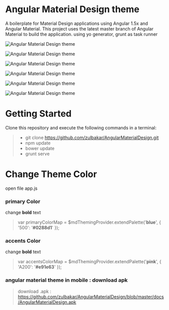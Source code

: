 # Angular Material Design theme
A boilerplate for Material Design applications using Angular 1.5x and Angular Material. This project uses the latest master branch of Angular Material to build the application. using yo generator, grunt as task runner

![Angular Material Design theme](https://zulbakar.github.io/AngularMaterialDesign/images/login.jpg)

![Angular Material Design theme](https://zulbakar.github.io/AngularMaterialDesign/images/register.jpg)

![Angular Material Design theme](https://zulbakar.github.io/AngularMaterialDesign/images/dashboard.jpg)

![Angular Material Design theme](https://zulbakar.github.io/AngularMaterialDesign/images/editprofile.jpg)

![Angular Material Design theme](https://zulbakar.github.io/AngularMaterialDesign/images/form.jpg)

![Angular Material Design theme](https://zulbakar.github.io/AngularMaterialDesign/images/form.jpg)

# Getting Started
Clone this repository and execute the following commands in a terminal:

> * git clone https://github.com/zulbakar/AngularMaterialDesign.git
> * npm update
> * bower update
> * grunt serve

# Change Theme Color
open file app.js

### primary Color
change **bold** text
> var primaryColorMap = $mdThemingProvider.extendPalette('**blue**', {
>       '500': '**#0288d1**'
>     });


### accents Color
change **bold** text 
> var accentsColorMap = $mdThemingProvider.extendPalette('**pink**', {
>       'A200': '**#e91e63**'
>     });

### angular material theme in mobile : download apk
> download .apk : https://github.com/zulbakar/AngularMaterialDesign/blob/master/docs/AngularMaterialDesign.apk
